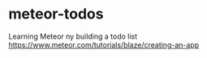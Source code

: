 # meteor-todos
Learning Meteor ny building a todo list
https://www.meteor.com/tutorials/blaze/creating-an-app
